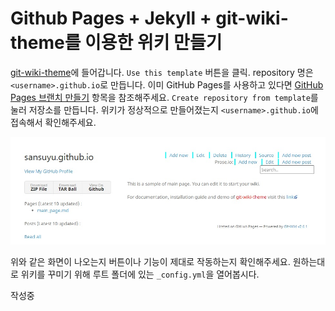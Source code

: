 # Github Pages + Jekyll + git-wiki-theme를 이용한 위키 만들기

[git-wiki-theme](https://github.com/drassil/git-wiki-theme)에 들어갑니다. `Use this template` 버튼을 클릭. repository 명은 `<username>.github.io`로 만듭니다. 이미 GitHub Pages를 사용하고 있다면 [GitHub Pages 브랜치 만들기](#) 항목을 참조해주세요. `Create repository from template`를 눌러 저장소를 만듭니다. 위키가 정상적으로 만들어졌는지 `<username>.github.io`에 접속해서 확인해주세요.

![위키 초기 화면](../assets/images/2000/01.jpg)

위와 같은 화면이 나오는지 버튼이나 기능이 제대로 작동하는지 확인해주세요. 원하는대로 위키를 꾸미기 위해 루트 폴더에 있는 `_config.yml`을 열어봅시다.

작성중